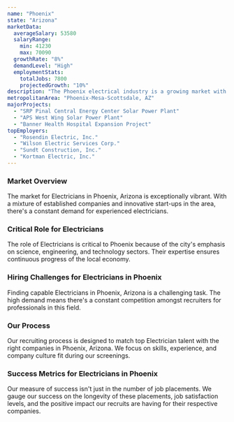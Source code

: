 ```yaml
---
name: "Phoenix"
state: "Arizona"
marketData:
  averageSalary: 53580
  salaryRange:
    min: 41230
    max: 70090
  growthRate: "8%"
  demandLevel: "High"
  employmentStats:
    totalJobs: 7800
    projectedGrowth: "10%"
description: "The Phoenix electrical industry is a growing market with promising job opportunities and competitive salaries."
metropolitanArea: "Phoenix-Mesa-Scottsdale, AZ"
majorProjects:
  - "SRP Pinal Central Energy Center Solar Power Plant"
  - "APS West Wing Solar Power Plant"
  - "Banner Health Hospital Expansion Project"
topEmployers:
  - "Rosendin Electric, Inc."
  - "Wilson Electric Services Corp."
  - "Sundt Construction, Inc."
  - "Kortman Electric, Inc."
---
```


### Market Overview
The market for Electricians in Phoenix, Arizona is exceptionally vibrant. With a mixture of established companies and innovative start-ups in the area, there's a constant demand for experienced electricians.

### Critical Role for Electricians
The role of Electricians is critical to Phoenix because of the city's emphasis on science, engineering, and technology sectors. Their expertise ensures continuous progress of the local economy.

### Hiring Challenges for Electricians in Phoenix
Finding capable Electricians in Phoenix, Arizona is a challenging task. The high demand means there's a constant competition amongst recruiters for professionals in this field.

### Our Process
Our recruiting process is designed to match top Electrician talent with the right companies in Phoenix, Arizona. We focus on skills, experience, and company culture fit during our screenings.

### Success Metrics for Electricians in Phoenix
Our measure of success isn't just in the number of job placements. We gauge our success on the longevity of these placements, job satisfaction levels, and the positive impact our recruits are having for their respective companies.